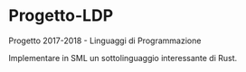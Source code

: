 # Progetto-LDP
Progetto 2017-2018 - Linguaggi di Programmazione

Implementare in SML un sottolinguaggio interessante di Rust.
